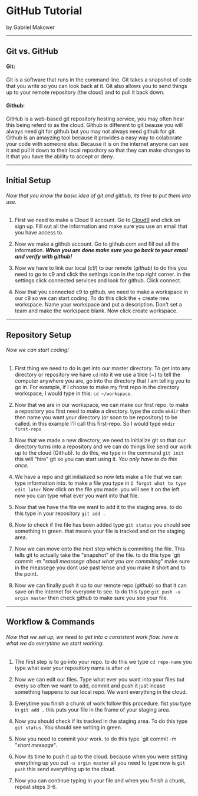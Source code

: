 # GitHub Tutorial

by Gabriel Makower 

---
## Git vs. GitHub
#### Git:   
 
Git is a software that runs in the command line. Git takes a snapshot of code that you write so you can look back at it. Git also allows you to send things up to your remote repository (the cloud) and to pull it back down.   

#### Github:   
 
GitHub is a web-based git repository hosting service, you may often hear this being referd to as the cloud. Github is different to git beause you will always need git for github but you may not always need github for git. Github is an amayzing tool because it provides a easy way to colaborate your code with someone else. Because it is on the internet anyone can see it and pull it down to their local repository so that they can make changes to it that you have the ability to accept or deny.  


---
## Initial Setup
###### Now that you know the basic idea of git and github, its time to put them into use.
1) First we need to make a Cloud 9 account. Go to [Cloud9](c9.io) and click on sign up. Fill out all the information and make sure you use an email that you have access to. 

2) Now we make a github account. Go to github.com and fill out all the information. **_When you are done make sure you go back to your email and verify with github!_**

3) Now we have to link our local (_c9_) to our remote (_github_) to do this you need to go to c9 and click the settings icon in the top right corner. in the settings click connected services and look for github. Click connect. 

4) Now that you connected c9 to github, we need to make a workspace in our c9 so we can start coding. To do this click the + create new workspace. Name your workspace and put a description. Don't set a team and make the workspace blank. Now click create workspace.  




---
## Repository Setup
###### Now we can start coding!  

1)  First thing we need to do is get into our master directory. To get into any directory or repository we have `cd` into it we use a tilde (~) to tell the computer anywhere you are, go into the directory that I am telling you to go in. For example, if I choose to make my first repo in the directory workspace, I would type in this: `cd ~/workspace`. 

2) Now that we are in our workspace, we can make our first repo. to make a repository you first need to make a directory. type the code `mkdir` then then name you want your directory (or soon to be repository) to be called. in this example I'll call this first-repo. So I would type `mkdir first-repo` 

3) Now that we made a new directory, we need to initialize git so that our directory turns into a repository and we can do things like send our work up to the cloud (Github). to do this, we type in the command `git init` this will "hire" git so you can start using it. _You only have to do this once._ 

4) We have a repo and git initialized so now lets make a file that we can type information into. to make a file you type in `I forgot what to type edit later` Now click on the file you made. you will see it on the left. now you can type what ever you want into that file. 

5) Now that we have the file we want to add it to the staging area. to do this type in your repository `git add .` 

6) Now to check if the file has been added type `git status` you should see something in green. that means your file is tracked and on the staging area.  

7) Now we can move onto the next step which is commiting the file. This tells git to actually take the "snapshot" of the file. to do this type `git commit -m "_small meassege about what you are commiting_" make sure in the meassege you dont use past tense and you make it short and to the point. 

8) Now we can finally push it up to our remote repo (_github_) so that it can save on the internet for everyone to see. to do this type `git push -u orgin master` then check github to make sure you see your file. 




---
## Workflow & Commands
###### Now that we set up, we need to get into a consistent work flow. here is what we do everytime we start working. 

1) The first step is to go into your repo. to do this we type `cd repo-name` you type what ever your repository name is after `cd` 

2) Now we can edit our files. Type what ever you want into your files but every so often we want to add, commit and push it just incase something happens to our local repo. We want everything in the cloud. 

3) Everytime you finish a chunk of work follow this procedure. fist you type in `git add .` this puts your file in the frame of your staging area. 

4) Now you should check if its tracked in the staging area. To do this type `git status`. You should see writing in green. 

5) Now you need to commit your work. to do this type `git commit -m "_short message_".

6) Now its time to push it up to the cloud. because when you were setting everything up you put `-u orgin master` all you need to type now is `git push` this send everything up to the cloud. 

7) Now you can continue typing in your file and when you finish a chunk, repeat steps 3-6. 



